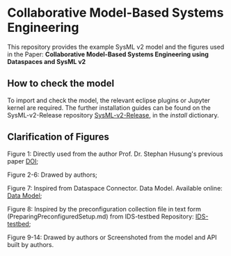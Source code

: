 # Collaborative Model-Based Systems Engineering
This repository provides the example SysML v2 model and the figures used in the Paper: 
**Collaborative Model-Based Systems Engineering using Dataspaces and SysML v2**

## How to check the model
To import and check the model, the relevant eclipse plugins or Jupyter kernel are required.
The further installation guides can be found on the SysML-v2-Release repository [SysML-v2-Release](https://github.com/Systems-Modeling/SysML-v2-Release/tree/master), in the _install_ dictionary.

## Clarification of Figures
Figure 1: Directly used from the author Prof. Dr. Stephan Husung's previous paper [DOI](https://doi.org/10.1017/pds.2022.192);

Figure 2-6: Drawed by authors;

Figure 7: Inspired from Dataspace Connector. Data Model. Available online: [Data Model](https://international-data-spaces-association.github.io/DataspaceConnector/Documentation/v6/DataModel);

Figure 8: Inspired by the preconfiguration collection file in text form (PreparingPreconfiguredSetup.md) from IDS-testbed Repository: [IDS-testbed](https://github.com/International-Data-Spaces-Association/IDS-testbed);

Figure 9-14: Drawed by authors or Screenshoted from the model and API built by authors.
 

